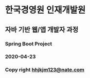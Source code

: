 # 한국경영원 인재개발원
## 자바 기반 웹/앱 개발자 과정

### Spring Boot Project
### 2020-04-23

### Copy right hhjkjm123@nate.com
